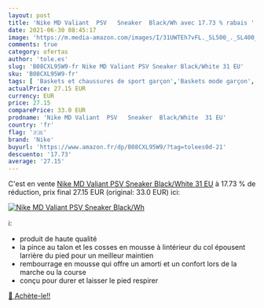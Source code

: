 ```yaml
---
layout: post
title: 'Nike MD Valiant  PSV   Sneaker  Black/Wh avec 17.73 % rabais '
date: 2021-06-30 08:45:17
image: 'https://m.media-amazon.com/images/I/31UWTEh7vFL._SL500_._SL400_.jpg'
comments: true
category: ofertas
author: 'tole.es'
slug: 'B08CXL95W9-fr Nike MD Valiant PSV Sneaker Black/White 31 EU'
sku: 'B08CXL95W9-fr'
tags: [ 'Baskets et chaussures de sport garçon','Baskets mode garçon','Boutiques','Chaussures','Chaussures et Sacs','Chaussures garçon','Custom Stores','nike', ]
actualPrice: 27.15 EUR
currency: EUR
price: 27.15
comparePrice: 33.0 EUR
prodname: 'Nike MD Valiant  PSV   Sneaker  Black/White  31 EU'
country: 'fr'
flag: '🇫🇷'
brand: 'Nike'
buyurl: 'https://www.amazon.fr/dp/B08CXL95W9/?tag=tolees0d-21'
descuento: '17.73'
average: '27.15'
---
```


C'est en vente [Nike MD Valiant  PSV   Sneaker  Black/White  31 EU](https://www.amazon.fr/dp/B08CXL95W9/?tag=tolees0d-21)  à  17.73 % de réduction, prix final  27.15 EUR (original: 33.0 EUR) ici:

[![Nike MD Valiant  PSV   Sneaker  Black/Wh](https://m.media-amazon.com/images/I/31UWTEh7vFL._SL500_._SL400_.jpg)](https://www.amazon.fr/dp/B08CXL95W9/?tag=tolees0d-21)

ℹ️:

- produit de haute qualité
- la pince au talon et les cosses en mousse à lintérieur du col épousent larrière du pied pour un meilleur maintien
- rembourrage en mousse qui offre un amorti et un confort lors de la marche ou la course
- conçu pour durer et laisser le pied respirer

[🛒 Achète-le!!](https://www.amazon.fr/dp/B08CXL95W9/?tag=tolees0d-21)
